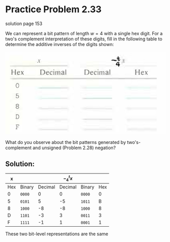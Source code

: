# Practice Problem 2.33
solution page 153

We can represent a bit pattern of length $w = 4$ with a single hex digit. For a two's­ complement interpretation of these digits, fill in the following table to determine the additive inverses of the digits shown:

![](images/2.33.jpg)

What do you observe about the bit patterns generated by two's-complement and unsigned (Problem 2.28) negation?

## Solution:
|x|||$-_4^tx$|||
|-|-|-|-|-|-|
|Hex|Binary|Decimal|Decimal|Binary|Hex|
|0|`0000`|0|0|`0000`|0|
|5|`0101`|5|-5|`1011`|B|
|8|`1000`|-8|-8|`1000`|8|
|D|`1101`|-3|3|`0011`|3|
|F|`1111`|-1|1|`0001`|1|

These two bit-level representations are the same
